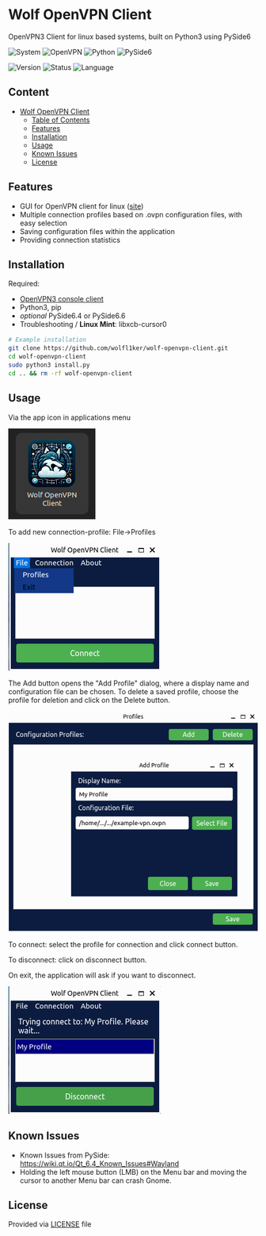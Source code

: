 # Wolf OpenVPN Client

OpenVPN3 Client for linux based systems, built on Python3 using PySide6

![System](https://img.shields.io/badge/system-Linux-blue)
![OpenVPN](https://img.shields.io/badge/OpenVPN-3.x-blue)
![Python](https://img.shields.io/badge/Python-3.x-green)
![PySide6](https://img.shields.io/badge/PySide-6.6.x-green)

![Version](https://img.shields.io/badge/version-1.0-brightgreen)
![Status](https://img.shields.io/badge/status-stable-brightgreen)
![Language](https://img.shields.io/badge/language-Python-red)

## Content

- [Wolf OpenVPN Client](#wolf-openvpn-client)
    - [Table of Contents](#content)
    - [Features](#features)
    - [Installation](#installation)
    - [Usage](#usage)
    - [Known Issues](#known-issues)
    - [License](#license)

## Features

- GUI for OpenVPN client for linux ([site](https://openvpn.net/openvpn-client-for-linux/))
- Multiple connection profiles based on .ovpn configuration files, with easy selection
- Saving configuration files within the application
- Providing connection statistics

## Installation

Required:
- [OpenVPN3 console client](https://openvpn.net/openvpn-client-for-linux/)
- Python3, pip
- _optional_ PySide6.4 or PySide6.6
- Troubleshooting / __Linux Mint__: libxcb-cursor0

```bash
# Example installation
git clone https://github.com/wolfl1ker/wolf-openvpn-client.git
cd wolf-openvpn-client
sudo python3 install.py
cd .. && rm -rf wolf-openvpn-client
```

## Usage

Via the app icon in applications menu

![step0.png](tutorial%2Fstep0.png)

To add new connection-profile: File->Profiles

![step1.png](tutorial%2Fstep1.png)

The Add button opens the "Add Profile" dialog, where a display name and 
configuration file can be chosen. To delete a saved profile, choose the 
profile for deletion and click on the Delete button.

![step2.png](tutorial%2Fstep2.png)

To connect: select the profile for connection and click connect button.

To disconnect: click on disconnect button.

On exit, the application will ask if you want to disconnect.

![step3.png](tutorial%2Fstep3.png)

## Known Issues

- Known Issues from PySide: https://wiki.qt.io/Qt_6.4_Known_Issues#Wayland
- Holding the left mouse button (LMB) on the Menu bar and moving the cursor to another Menu bar can crash Gnome.

## License

Provided via [LICENSE](LICENSE) file 

